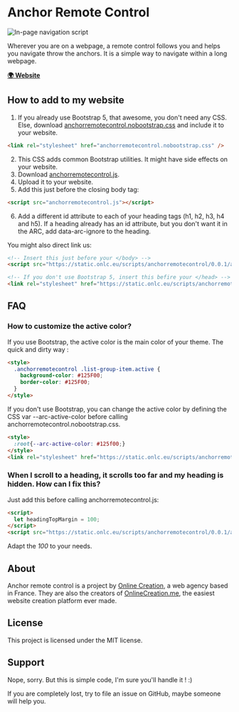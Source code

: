 # Anchor Remote Control
![In-page navigation script](https://static.onlc.eu/anchorrcNDD/164710071339.png)

Wherever you are on a webpage, a remote control follows you and helps you navigate throw the anchors. It is a simple way to navigate within a long webpage.

[**🌍  Website**](https://arc.onlinecreation.pro)

## How to add to my website

1. If you already use Bootstrap 5, that awesome, you don't need any CSS. Else, download [anchorremotecontrol.nobootstrap.css](https://static.onlc.eu/scripts/anchorremotecontrol/0.0.1/anchorremotecontrol.nobootstrap.css) and include it to your website.

```html
<link rel="stylesheet" href="anchorremotecontrol.nobootstrap.css" />
```

2. This CSS adds common Bootstrap utilities. It might have side effects on your website.
3. Download [anchorremotecontrol.js](https://static.onlc.eu/scripts/anchorremotecontrol/0.0.1/anchorremotecontrol.js).
4. Upload it to your website.
5. Add this just before the closing body tag:
```html
<script src="anchorremotecontrol.js"></script>
```
6. Add a different id attribute to each of your heading tags (h1, h2, h3, h4 and h5). If a heading already has an id attribute, but you don't want it in the ARC, add data-arc-ignore to the heading.

You might also direct link us:
```html
<!-- Insert this just before your </body> -->
<script src="https://static.onlc.eu/scripts/anchorremotecontrol/0.0.1/anchorremotecontrol.js"></script>

<!-- If you don't use Bootstrap 5, insert this befire your </head> -->
<link rel="stylesheet" href="https://static.onlc.eu/scripts/anchorremotecontrol/0.0.1/anchorremotecontrol.nobootstrap.css" />
```

## FAQ

### How to customize the active color?

  If you use Bootstrap, the active color is the main color of your theme. The quick and dirty way :
  ```html
  <style>
    .anchorremotecontrol .list-group-item.active {
      background-color: #125F00;
      border-color: #125F00;
    }
  </style>
  ```
  If you don't use Bootstrap, you can change the active color by defining the CSS var --arc-active-color before calling anchorremotecontrol.nobootstrap.css.
  ```html
  <style>
    :root{--arc-active-color: #125f00;}
  </style>
  <link rel="stylesheet" href="https://static.onlc.eu/scripts/anchorremotecontrol/0.0.1/anchorremotecontrol.nobootstrap.css" />
  ```

### When I scroll to a heading, it scrolls too far and my heading is hidden. How can I fix this?

Just add this before calling anchorremotecontrol.js:
```html
<script>
  let headingTopMargin = 100;
</script>
<script src="https://static.onlc.eu/scripts/anchorremotecontrol/0.0.1/anchorremotecontrol.js"></script>
```
Adapt the *100* to your needs.

## About

Anchor remote control is a project by [Online Creation](https://www.onlinecreation.pro), a web agency based in France.
They are also the creators of [OnlineCreation.me](https://www.onlinecreation.me), the easiest website creation platform ever made.

## License

This project is licensed under the MIT license.

## Support

Nope, sorry. But this is simple code, I'm sure you'll handle it ! :)

If you are completely lost, try to file an issue on GitHub, maybe someone will help you.
